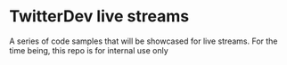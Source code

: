 # TwitterDev live streams

A series of code samples that will be showcased for live streams. For the time being, this repo is for internal use only
